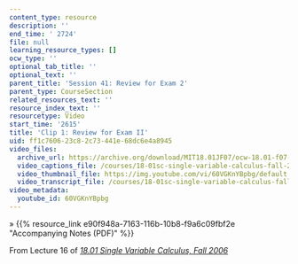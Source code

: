 ```yaml
---
content_type: resource
description: ''
end_time: ' 2724'
file: null
learning_resource_types: []
ocw_type: ''
optional_tab_title: ''
optional_text: ''
parent_title: 'Session 41: Review for Exam 2'
parent_type: CourseSection
related_resources_text: ''
resource_index_text: ''
resourcetype: Video
start_time: '2615'
title: 'Clip 1: Review for Exam II'
uid: ff1c7606-23c8-2c73-441e-68dc6e4a8945
video_files:
  archive_url: https://archive.org/download/MIT18.01JF07/ocw-18.01-f07-lec16_300k.mp4
  video_captions_file: /courses/18-01sc-single-variable-calculus-fall-2010/60e960994a75596493584c58be209917_60VGKnYBpbg.vtt
  video_thumbnail_file: https://img.youtube.com/vi/60VGKnYBpbg/default.jpg
  video_transcript_file: /courses/18-01sc-single-variable-calculus-fall-2010/5254e55cd4b64e7573b26c3c4e20f9be_60VGKnYBpbg.pdf
video_metadata:
  youtube_id: 60VGKnYBpbg
---
```


» {{% resource_link e90f948a-7163-116b-10b8-f9a6c09fbf2e "Accompanying Notes (PDF)" %}}

From Lecture 16 of [_18.01 Single Variable Calculus, Fall 2006_](/courses/18-01-single-variable-calculus-fall-2006/video_galleries/video-lectures)